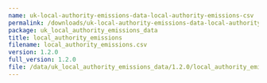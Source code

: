 ```yaml
---
name: uk-local-authority-emissions-data-local-authority-emissions-csv
permalink: /downloads/uk-local-authority-emissions-data-local-authority-emissions-csv/1_2_0
package: uk_local_authority_emissions_data
title: local_authority_emissions
filename: local_authority_emissions.csv
version: 1.2.0
full_version: 1.2.0
file: /data/uk_local_authority_emissions_data/1.2.0/local_authority_emissions.csv
---
```

